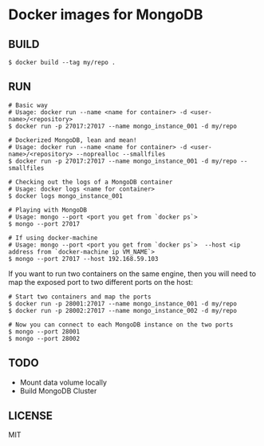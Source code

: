 # Docker images for MongoDB

## BUILD

```
$ docker build --tag my/repo .
```

## RUN

```
# Basic way
# Usage: docker run --name <name for container> -d <user-name>/<repository>
$ docker run -p 27017:27017 --name mongo_instance_001 -d my/repo

# Dockerized MongoDB, lean and mean!
# Usage: docker run --name <name for container> -d <user-name>/<repository> --noprealloc --smallfiles
$ docker run -p 27017:27017 --name mongo_instance_001 -d my/repo --smallfiles

# Checking out the logs of a MongoDB container
# Usage: docker logs <name for container>
$ docker logs mongo_instance_001

# Playing with MongoDB
# Usage: mongo --port <port you get from `docker ps`>
$ mongo --port 27017

# If using docker-machine
# Usage: mongo --port <port you get from `docker ps`>  --host <ip address from `docker-machine ip VM_NAME`>
$ mongo --port 27017 --host 192.168.59.103
```

If you want to run two containers on the same engine, then you will need to map the exposed port to two different ports on the host:

```
# Start two containers and map the ports
$ docker run -p 28001:27017 --name mongo_instance_001 -d my/repo
$ docker run -p 28002:27017 --name mongo_instance_002 -d my/repo

# Now you can connect to each MongoDB instance on the two ports
$ mongo --port 28001
$ mongo --port 28002
```

## TODO

* Mount data volume locally
* Build MongoDB Cluster

## LICENSE

MIT
